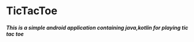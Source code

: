 # TicTacToe

##### This is a simple android application containing java,kotlin for playing tic tac toe
